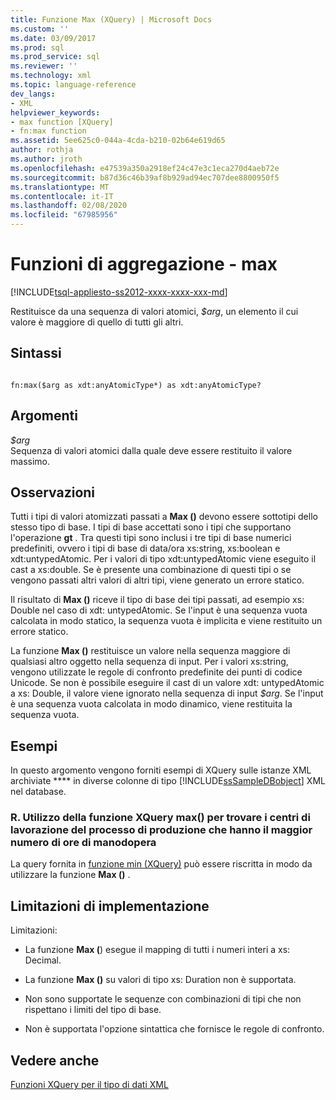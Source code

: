 ```yaml
---
title: Funzione Max (XQuery) | Microsoft Docs
ms.custom: ''
ms.date: 03/09/2017
ms.prod: sql
ms.prod_service: sql
ms.reviewer: ''
ms.technology: xml
ms.topic: language-reference
dev_langs:
- XML
helpviewer_keywords:
- max function [XQuery]
- fn:max function
ms.assetid: 5ee625c0-044a-4cda-b210-02b64e619d65
author: rothja
ms.author: jroth
ms.openlocfilehash: e47539a350a2918ef24c47e3c1eca270d4aeb72e
ms.sourcegitcommit: b87d36c46b39af8b929ad94ec707dee8800950f5
ms.translationtype: MT
ms.contentlocale: it-IT
ms.lasthandoff: 02/08/2020
ms.locfileid: "67985956"
---
```

# <a name="aggregate-functions---max"></a>Funzioni di aggregazione - max
[!INCLUDE[tsql-appliesto-ss2012-xxxx-xxxx-xxx-md](../includes/tsql-appliesto-ss2012-xxxx-xxxx-xxx-md.md)]

  Restituisce da una sequenza di valori atomici, *$arg*, un elemento il cui valore è maggiore di quello di tutti gli altri.  
  
## <a name="syntax"></a>Sintassi  
  
```  
  
fn:max($arg as xdt:anyAtomicType*) as xdt:anyAtomicType?  
```  
  
## <a name="arguments"></a>Argomenti  
 *$arg*  
 Sequenza di valori atomici dalla quale deve essere restituito il valore massimo.  
  
## <a name="remarks"></a>Osservazioni  
 Tutti i tipi di valori atomizzati passati a **Max ()** devono essere sottotipi dello stesso tipo di base. I tipi di base accettati sono i tipi che supportano l'operazione **gt** . Tra questi tipi sono inclusi i tre tipi di base numerici predefiniti, ovvero i tipi di base di data/ora xs:string, xs:boolean e xdt:untypedAtomic. Per i valori di tipo xdt:untypedAtomic viene eseguito il cast a xs:double. Se è presente una combinazione di questi tipi o se vengono passati altri valori di altri tipi, viene generato un errore statico.  
  
 Il risultato di **Max ()** riceve il tipo di base dei tipi passati, ad esempio xs: Double nel caso di xdt: untypedAtomic. Se l'input è una sequenza vuota calcolata in modo statico, la sequenza vuota è implicita e viene restituito un errore statico.  
  
 La funzione **Max ()** restituisce un valore nella sequenza maggiore di qualsiasi altro oggetto nella sequenza di input. Per i valori xs:string, vengono utilizzate le regole di confronto predefinite dei punti di codice Unicode. Se non è possibile eseguire il cast di un valore xdt: untypedAtomic a xs: Double, il valore viene ignorato nella sequenza di input *$arg*. Se l'input è una sequenza vuota calcolata in modo dinamico, viene restituita la sequenza vuota.  
  
## <a name="examples"></a>Esempi  
 In questo argomento vengono forniti esempi di XQuery sulle istanze XML archiviate **** in diverse colonne di tipo [!INCLUDE[ssSampleDBobject](../includes/sssampledbobject-md.md)] XML nel database.  
  
### <a name="a-using-the-max-xquery-function-to-find-work-center-locations-in-the-manufacturing-process-that-have-the-most-labor-hours"></a>R. Utilizzo della funzione XQuery max() per trovare i centri di lavorazione del processo di produzione che hanno il maggior numero di ore di manodopera  
 La query fornita in [funzione min (XQuery)](../xquery/aggregate-functions-min.md) può essere riscritta in modo da utilizzare la funzione **Max ()** .  
  
## <a name="implementation-limitations"></a>Limitazioni di implementazione  
 Limitazioni:  
  
-   La funzione **Max (**) esegue il mapping di tutti i numeri interi a xs: Decimal.  
  
-   La funzione **Max ()** su valori di tipo xs: Duration non è supportata.  
  
-   Non sono supportate le sequenze con combinazioni di tipi che non rispettano i limiti del tipo di base.  
  
-   Non è supportata l'opzione sintattica che fornisce le regole di confronto.  
  
## <a name="see-also"></a>Vedere anche  
 [Funzioni XQuery per il tipo di dati XML](../xquery/xquery-functions-against-the-xml-data-type.md)  
  
  
